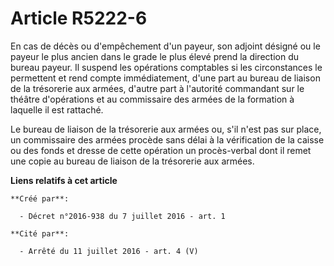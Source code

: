 # Article R5222-6

En cas de décès ou d'empêchement d'un payeur, son adjoint désigné ou le payeur le plus ancien dans le grade le plus élevé
prend la direction du bureau payeur. Il suspend les opérations comptables si les circonstances le permettent et rend compte
immédiatement, d'une part au bureau de liaison de la trésorerie aux armées, d'autre part à l'autorité commandant sur le
théâtre d'opérations et au commissaire des armées de la formation à laquelle il est rattaché. 

Le bureau de liaison de la trésorerie aux armées ou, s'il n'est pas sur place, un commissaire des armées procède sans délai à
la vérification de la caisse ou des fonds et dresse de cette opération un procès-verbal dont il remet une copie au bureau de
liaison de la trésorerie aux armées.

**Liens relatifs à cet article**

	**Créé par**:

	  - Décret n°2016-938 du 7 juillet 2016 - art. 1

	**Cité par**:

	  - Arrêté du 11 juillet 2016 - art. 4 (V)
